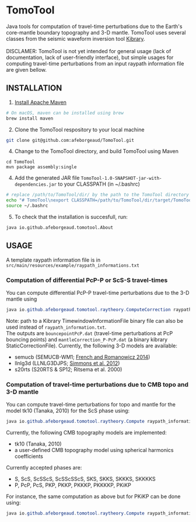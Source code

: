 # TomoTool
Java tools for computation of travel-time perturbations due to the Earth's core-mantle boundary topography and 3-D mantle. TomoTool uses several classes from the seismic waveform inversion tool [Kibrary](https://github.com/kensuke1984/Kibrary).<br><br>
DISCLAMER: TomoTool is not yet intended for general usage (lack of documentation, lack of user-friendly interface), but simple usages for computing travel-time perturbations from an input raypath information file are given bellow.

## INSTALLATION
1. [Install Apache Maven](https://maven.apache.org/download.cgi)
```bash
# On macOS, maven can be installed using brew
brew install maven
````
2. Clone the TomoTool respository to your local machine
```bash
git clone git@github.com:afeborgeaud/TomoTool.git
```
4. Change to the TomoTool directory, and build TomoTool using Maven
```
cd TomoTool
mvn package assembly:single
```
4. Add the generated JAR file ```TomoTool-1.0-SNAPSHOT-jar-with-dependencies.jar``` to your CLASSPATH (in ~/.bashrc)
```bash
# replace /path/to/TomoTool/dir/ by the path to the TomoTool directory cloned in step 3
echo "# TomoTool\nexport CLASSPATH=/path/to/TomoTool/dir/target/TomoTool-1.0-SNAPSHOT-jar-with-dependencies.jar:$CLASSPATH" >> ~/.bashrc
source ~/.bashrc
```
5. To check that the installation is succesfull, run:
```bash
java io.github.afeborgeaud.tomotool.About
```

## USAGE
A template raypath information file is in ```src/main/resources/example/raypath_informations.txt```<br>

### Computation of differential PcP-P or ScS-S travel-times
You can compute differential PcP-P travel-time perturbations due to the 3-D mantle using
```java
java io.github.afeborgeaud.tomotool.raytheory.ComputeCorrection raypath_informations.txt semucb pcp
```
Note: path to a Kibrary TimewindowInformationFile binary file can also be used instead of ```raypath_information.txt```.<br>
The outputs are ```bouncepointPcP.dat``` (travel-time perturbations at PcP bouncing points) and ```mantleCorrection_P-PcP.dat``` (a binary kibrary StaticCorrectionFile). Currently, the following 3-D models are available:
- semucb (SEMUCB-WM1; [French and Romanowicz 2014](https://academic.oup.com/gji/article/199/3/1303/612270))
- llnlg3d (LLNLG3DJPS; [Simmons et al. 2012](https://agupubs.onlinelibrary.wiley.com/doi/full/10.1029/2012JB009525))
- s20rts (S20RTS & SP12; Ritsema et al. 2000)

### Computation of travel-time perturbations due to CMB topo and 3-D mantle
You can compute travel-time perturbations for topo and mantle for the model tk10 (Tanaka, 2010) for the ScS phase using:
```java
java io.github.afeborgeaud.tomotool.raytheory.Compute raypath_informations.txt tk10 ScS
```
Currently, the following CMB topography models are implemented:
- tk10 (Tanaka, 2010)
- a user-defined CMB topography model using spherical harmonics coefficients<br>

Currently accepted phases are:
- S, ScS, ScSScS, ScSScSScS, SKS, SKKS, SKKKS, SKKKKS
- P, PcP, PcS, PKP, PKKP, PKKKP, PKKKKP, PKiKP<br>

For instance, the same computation as above but for PKiKP can be done using:
```java
java io.github.afeborgeaud.tomotool.raytheory.Compute raypath_informations.txt tk10 PKiKP
```
